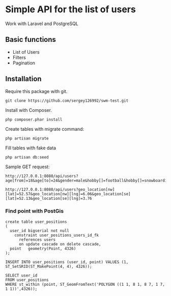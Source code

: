 # Simple API for the list of users

Work with Laravel and PostgreSQL

## Basic functions

* List of Users
* Filters
* Pagination

## Installation

Require this package with git.

```shell
git clone https://github.com/sergey126992/swm-test.git
```

Install with Composer.

```shell
php composer.phar install
```

Create tables with migrate command:

```shell
php artisan migrate
```

Fill tables with fake data

```shell
php artisan db:seed
```

Sample GET request:
```
http://127.0.0.1:8080/api/users?age[from]=18&age[to]=24&gender=male&hobby[]=football&hobby[]=snowboarding

http://127.0.0.1:8080/api/users?geo_location[nw][lat]=52.57&geo_location[nw][lng]=6.06&geo_location[se][lat]=52.13&geo_location[se][lng]=3.76
```


### Find point with PostGis
```
create table user_positions
(
  user_id bigserial not null
    constraint user_positions_users_id_fk
      references users
      on update cascade on delete cascade,
  point   geometry(Point, 4326)
);

INSERT INTO user_positions (user_id, point) VALUES (1, ST_SetSRID(ST_MakePoint(4, 4), 4326));

SELECT user_id
FROM user_positions
WHERE st_within (point, ST_GeomFromText('POLYGON ((1 1, 8 1, 8 7, 1 7, 1 1))',4326));
```